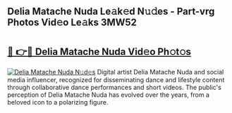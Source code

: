 ## Delia Matache Nuda Le𝚊k𝚎d N𝚞𝚍es - Part-vrg Photos Vid𝚎o Le𝚊ks 3MW52

# <h2><a href="http://fbco9p.evod.top/?m=Delia+Matache+Nuda">🔗 👉🔴 Delia Matache Nuda Vid𝚎o Ph𝚘t𝚘s</a></h2>

[![Delia Matache Nuda N𝚞d𝚎s](https://i.imgur.com/8V9OHl7.gif)](http://fbco9p.evod.top/?m=Delia+Matache+Nuda)
Digital artist Delia Matache Nuda and social media influencer, recognized for disseminating dance and lifestyle content through collaborative dance performances and short videos. The public's perception of Delia Matache Nuda has evolved over the years, from a beloved icon to a polarizing figure. 
